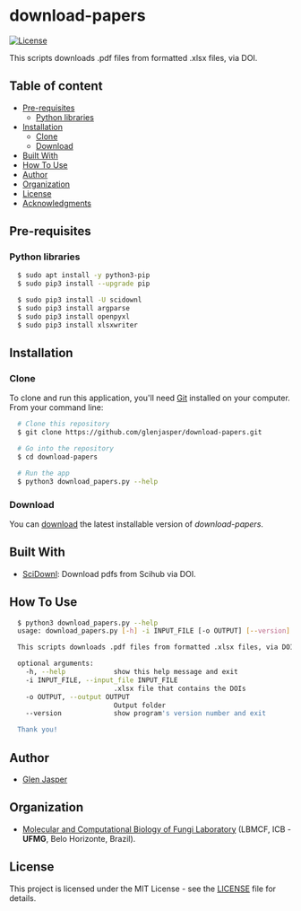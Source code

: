 download-papers
======================
[![License](https://poser.pugx.org/badges/poser/license.svg)](./LICENSE)

This scripts downloads .pdf files from formatted .xlsx files, via DOI.

## Table of content

- [Pre-requisites](#pre-requisites)
    - [Python libraries](#python-libraries)
- [Installation](#installation)
    - [Clone](#clone)
    - [Download](#download)
- [Built With](#built-with)
- [How To Use](#how-to-use)
- [Author](#author)
- [Organization](#organization)
- [License](#license)
- [Acknowledgments](#acknowledgments)

## Pre-requisites

### Python libraries

```sh
  $ sudo apt install -y python3-pip
  $ sudo pip3 install --upgrade pip
```

```sh
  $ sudo pip3 install -U scidownl
  $ sudo pip3 install argparse
  $ sudo pip3 install openpyxl
  $ sudo pip3 install xlsxwriter
```

## Installation

### Clone

To clone and run this application, you'll need [Git](https://git-scm.com) installed on your computer. From your command line:

```bash
  # Clone this repository
  $ git clone https://github.com/glenjasper/download-papers.git

  # Go into the repository
  $ cd download-papers

  # Run the app
  $ python3 download_papers.py --help
```

### Download

You can [download](https://github.com/glenjasper/download-papers/archive/master.zip) the latest installable version of _download-papers_.

## Built With

* [SciDownl](https://github.com/Tishacy/SciDownl): Download pdfs from Scihub via DOI.

## How To Use

```sh  
  $ python3 download_papers.py --help
  usage: download_papers.py [-h] -i INPUT_FILE [-o OUTPUT] [--version]

  This scripts downloads .pdf files from formatted .xlsx files, via DOI.

  optional arguments:
    -h, --help            show this help message and exit
    -i INPUT_FILE, --input_file INPUT_FILE
                          .xlsx file that contains the DOIs
    -o OUTPUT, --output OUTPUT
                          Output folder
    --version             show program's version number and exit

  Thank you!
```

## Author

* [Glen Jasper](https://github.com/glenjasper)

## Organization
* [Molecular and Computational Biology of Fungi Laboratory](https://sites.icb.ufmg.br/lbmcf/index.html) (LBMCF, ICB - **UFMG**, Belo Horizonte, Brazil).

## License

This project is licensed under the MIT License - see the [LICENSE](./LICENSE) file for details.
